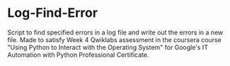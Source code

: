 # Log-Find-Error
Script to find specified errors in a log file and write out the errors in a new file.
Made to satisfy Week 4 Qwiklabs assessment in the coursera course "Using Python to Interact with the Operating System" for Google's IT Automation with Python Professional Certificate.
